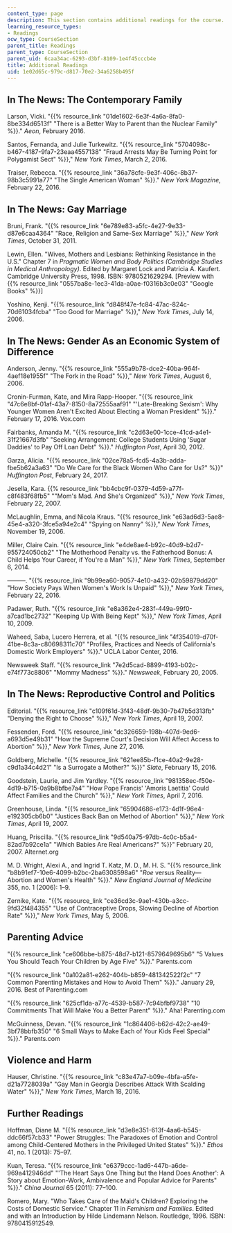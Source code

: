 ```yaml
---
content_type: page
description: This section contains additional readings for the course.
learning_resource_types:
- Readings
ocw_type: CourseSection
parent_title: Readings
parent_type: CourseSection
parent_uid: 6caa34ac-6293-d3bf-8109-1e4f45cccb4e
title: Additional Readings
uid: 1e02d65c-979c-d817-70e2-34a6258b495f
---
```


In The News: The Contemporary Family
------------------------------------

Larson, Vicki. "{{% resource_link "01de1602-6e3f-4a6a-8fa0-8be334d6513f" "There is a Better Way to Parent than the Nuclear Family" %}}." _Aeon_, February 2016.

Santos, Fernanda, and Julie Turkewitz. "{{% resource_link "5704098c-b467-4187-9fa7-23eaa4557138" "Fraud Arrests May Be Turning Point for Polygamist Sect" %}}," _New York Times_, March 2, 2016.

Traiser, Rebecca. "{{% resource_link "36a78cfe-9e3f-406c-8b37-98b3c5991a77" "The Single American Woman" %}}." _New York Magazine_, February 22, 2016.

In The News: Gay Marriage
-------------------------

Bruni, Frank. "{{% resource_link "6e789e83-a5fc-4e27-9e33-d87e6caa4364" "Race, Religion and Same-Sex Marriage" %}}," _New York Times_, October 31, 2011.

Lewin, Ellen. "Wives, Mothers and Lesbians: Rethinking Resistance in the U.S." Chapter 7 in _Pragmatic Women and Body Politics (Cambridge Studies in Medical Anthropology)_. Edited by Margaret Lock and Patricia A. Kaufert. Cambridge University Press, 1998. ISBN: 9780521629294. \[Preview with {{% resource_link "0557ba8e-1ec3-41da-a0ae-f0316b3c0e03" "Google Books" %}}\]

Yoshino, Kenji. "{{% resource_link "d848f47e-fc84-47ac-824c-70d61034fcba" "Too Good for Marriage" %}}," _New York Times_, July 14, 2006.

In The News: Gender As an Economic System of Difference
-------------------------------------------------------

Anderson, Jenny. "{{% resource_link "555a9b78-dce2-40ba-964f-4aef18e1955f" "The Fork in the Road" %}}," _New York Times_, August 6, 2006.

Cronin-Furman, Kate, and Mira Rapp-Hooper. "{{% resource_link "47c6e8bf-01af-43a7-8150-8a72555aaf91" "'Late-Breaking Sexism': Why Younger Women Aren't Excited About Electing a Woman President" %}}." February 17, 2016. Vox.com

Fairbanks, Amanda M. "{{% resource_link "c2d63e00-1cce-41cd-a4e1-31f21667d3fb" "Seeking Arrangement: College Students Using 'Sugar Daddies' to Pay Off Loan Debt" %}}." _Huffington Post_, April 30, 2012.

Garza, Alicia. "{{% resource_link "02ce78a5-fcd5-4a3b-adda-fbe5b62a3a63" "Do We Care for the Black Women Who Care for Us?" %}}" _Huffington Post_, February 24, 2017.

Jesella, Kara. {{% resource_link "bb4cbc9f-0379-4d59-a77f-c8f483f68fb5" "\"Mom's Mad. And She's Organized" %}}," _New York Times_, February 22, 2007.

McLaughlin, Emma, and Nicola Kraus. "{{% resource_link "e63ad6d3-5ae8-45e4-a320-3fce5a94e2c4" "Spying on Nanny" %}}," _New York Times_, November 19, 2006.

Miller, Claire Cain. "{{% resource_link "e4de8ae4-b92c-40d9-b2d7-955724050cb2" "The Motherhood Penalty vs. the Fatherhood Bonus: A Child Helps Your Career, if You're a Man" %}}," _New York Times_, September 6, 2014.

———. "{{% resource_link "9b99ea60-9057-4e10-a432-02b59879dd20" "How Society Pays When Women's Work Is Unpaid" %}}," _New York Times_, February 22, 2016.

Padawer, Ruth. "{{% resource_link "e8a362e4-283f-449a-99f0-a7cad1bc2732" "Keeping Up With Being Kept" %}}," _New York Times_, April 10, 2009.

Waheed, Saba, Lucero Herrera, et al. "{{% resource_link "4f354019-d70f-41be-8c3a-c80698311c70" "Profiles, Practices and Needs of California's Domestic Work Employers" %}}." UCLA Labor Center, 2016.

Newsweek Staff. "{{% resource_link "7e2d5cad-8899-4193-b02c-e74f773c8806" "Mommy Madness" %}}." _Newsweek_, February 20, 2005.

In The News: Reproductive Control and Politics
----------------------------------------------

Editorial. "{{% resource_link "c109f61d-3f43-48df-9b30-7b47b5d313fb" "Denying the Right to Choose" %}}," _New York Times_, April 19, 2007.

Fessenden, Ford. "{{% resource_link "dc326659-198b-407d-9ed6-a693d5e49b31" "How the Supreme Court's Decision Will Affect Access to Abortion" %}}," _New York Times_, June 27, 2016.

Goldberg, Michelle. "{{% resource_link "621ee85b-f1ce-40a2-9e28-c9d1a34c4d21" "Is a Surrogate a Mother?" %}}" _Slate_, February 15, 2016.

Goodstein, Laurie, and Jim Yardley. "{{% resource_link "981358ec-f50e-4d19-b715-0a9b8bfbe7a4" "How Pope Francis' 'Amoris Laetitia' Could Affect Families and the Church" %}}," _New York Times_, April 7, 2016.

Greenhouse, Linda. "{{% resource_link "65904686-e173-4d1f-96e4-e192305cb6b0" "Justices Back Ban on Method of Abortion" %}}," _New York Times_, April 19, 2007.

Huang, Priscilla. "{{% resource_link "9d540a75-97db-4c0c-b5a4-82ad7b92ce1a" "Which Babies Are Real Americans?" %}}" February 20, 2007. Alternet.org

M. D. Wright, Alexi A., and Ingrid T. Katz, M. D., M. H. S. "{{% resource_link "b8b91ef7-10e6-4099-b2bc-2ba6308598a6" "_Roe_ versus Reality—Abortion and Women's Health" %}}." _New England Journal of Medicine_ 355, no. 1 (2006): 1–9.

Zernike, Kate. "{{% resource_link "ce36cd3c-9ae1-430b-a3cc-9fd32f484355" "Use of Contraceptive Drops, Slowing Decline of Abortion Rate" %}}," _New York Times_, May 5, 2006.

Parenting Advice
----------------

"{{% resource_link "ce606bbe-b875-48d7-b121-8579649695b6" "5 Values You Should Teach Your Children by Age Five" %}}." Parents.com

"{{% resource_link "0a102a81-e262-404b-b859-481342522f2c" "7 Common Parenting Mistakes and How to Avoid Them" %}}." January 29, 2016. Best of Parenting.com

"{{% resource_link "625cf1da-a77c-4539-b587-7c94bfbf9738" "10 Commitments That Will Make You a Better Parent" %}}." Aha! Parenting.com

McGuinness, Devan. "{{% resource_link "1c864406-b62d-42c2-ae49-3bf78bbfb350" "6 Small Ways to Make Each of Your Kids Feel Special" %}}." Parents.com

Violence and Harm
-----------------

Hauser, Christine. "{{% resource_link "c83e47a7-b09e-4bfa-a5fe-d21a7728039a" "Gay Man in Georgia Describes Attack With Scalding Water" %}}," _New York Times_, March 18, 2016.

Further Readings
----------------

Hoffman, Diane M. "{{% resource_link "d3e8e351-613f-4aa6-b545-ddc66f57cb33" "Power Struggles: The Paradoxes of Emotion and Control among Child-Centered Mothers in the Privileged United States" %}}." _Ethos_ 41, no. 1 (2013): 75–97.

Kuan, Teresa. "{{% resource_link "e6379ccc-1ad6-447b-a6de-969a412946dd" "'The Heart Says One Thing but the Hand Does Another': A Story about Emotion-Work, Ambivalence and Popular Advice for Parents" %}}." _China Journal_ 65 (2011): 77–100.

Romero, Mary. "Who Takes Care of the Maid's Children? Exploring the Costs of Domestic Service." Chapter 11 in _Feminism and Families_. Edited and with an Introduction by Hilde Lindemann Nelson. Routledge, 1996. ISBN: 9780415912549.
